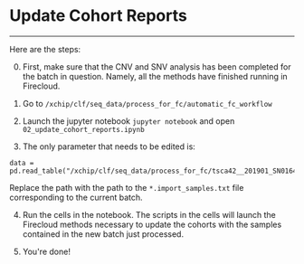 # Update Cohort Reports

---

Here are the steps:

0. First, make sure that the CNV and SNV analysis has been completed for the batch in question. Namely, all the methods have finished running in Firecloud.

1. Go to `/xchip/clf/seq_data/process_for_fc/automatic_fc_workflow`

2. Launch the jupyter notebook `jupyter notebook` and open `02_update_cohort_reports.ipynb`

3. The only parameter that needs to be edited is:
```
data = pd.read_table("/xchip/clf/seq_data/process_for_fc/tsca42__201901_SN0164786/tsca42_201901_SN0164786.import_samples.txt")
```
Replace the path with the path to the `*.import_samples.txt` file corresponding to the current batch.

4. Run the cells in the notebook. The scripts in the cells will launch the Firecloud methods necessary to update the cohorts with the samples contained in the new batch just processed.

5. You're done!
